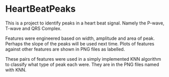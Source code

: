 # HeartBeatPeaks

This is a project to identify peaks in a heart beat signal. Namely the P-wave, T-wave and QRS Complex.

Features were engineered based on width, amplitude and area of peak. Perhaps the slope of the peaks will be used next time.
Plots of features against other features are shown in PNG files as labelled.

These pairs of features were used in a simply implemented KNN algorithm to classify what type of peak each were. They are in the PNG files named with KNN. 
